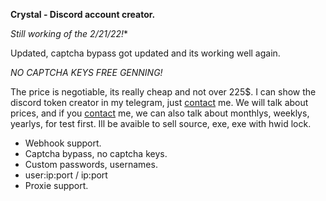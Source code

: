 **Crystal - Discord account creator.**

*Still working of the 2/21/22!**

Updated, captcha bypass got updated and its working well again.

*NO CAPTCHA KEYS FREE GENNING!*

The price is negotiable, its really cheap and not over 225$. I can show the discord token creator in my telegram, just [contact](https://t.me/imagin88) me. We will talk about prices, and if you [contact](https://t.me/imagin88) me, we can also talk about monthlys, weeklys, yearlys, for test first. Ill be avaible to sell source, exe, exe with hwid lock. 

- Webhook support.
- Captcha bypass, no captcha keys.
- Custom passwords, usernames. 
- user:ip:port / ip:port 
- Proxie support.
